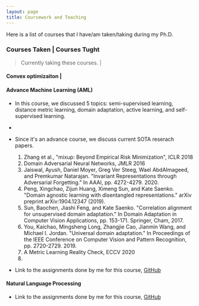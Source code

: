 ```yaml
---
layout: page
title: Coursework and Teaching
---
```


Here is a list of courses that I have/am taken/taking during my Ph.D. 


###  Courses Taken |  Courses Tught

> Currently taking these courses. |
#### Convex optimizaiton          |



#### Advance Machine Learning (AML)
+ In this course, we discussed 5 topics: semi-supervised learning, distance metric learning, domain adaptation, active learning, and self-supervised learning.
+ 
+ Since it's an advance course, we discuss current SOTA reserach papers. 
  1. Zhang et al., "mixup: Beyond Empirical Risk Minimization", ICLR 2018
  2. Domain Adversarial Neural Networks, JMLR 2016
  3. Jaiswal, Ayush, Daniel Moyer, Greg Ver Steeg, Wael AbdAlmageed, and Premkumar Natarajan. "Invariant Representations through Adversarial Forgetting." In AAAI, pp. 4272-4279. 2020.
  4. Peng, Xingchao, Zijun Huang, Ximeng Sun, and Kate Saenko. "Domain agnostic learning with disentangled representations." arXiv preprint arXiv:1904.12347 (2019).
  5. Sun, Baochen, Jiashi Feng, and Kate Saenko. "Correlation alignment for unsupervised domain adaptation." In Domain Adaptation in Computer Vision Applications, pp. 153-171. Springer, Cham, 2017.
  6. You, Kaichao, Mingsheng Long, Zhangjie Cao, Jianmin Wang, and Michael I. Jordan. "Universal domain adaptation." In Proceedings of the IEEE Conference on Computer Vision and Pattern Recognition, pp. 2720-2729. 2019.
  7. A Metric Learning Reality Check, ECCV 2020
  8. 


+ Link to the assignments done by me for this course, [GitHub](https://github.com/raotnameh/AML_Course)    

#### Natural Language Processing
+ Link to the assignments done by me for this course, [GitHub](https://github.com/raotnameh/NLP_LECTURE)

<!-- 
## Teaching Assistantship at IIIT Delhi -->

<!---## Courses Taken in Personal Time
#### (Ongoing) [Probablistic Machine Learning, Tübingen Machine Learning](https://www.youtube.com/playlist?list=PL05umP7R6ij1tHaOFY96m5uX3J21a6yNd)

#### [Mathematics of Machine Learning Summer School](http://mathofml.cs.washington.edu/) (Ongoing) -->